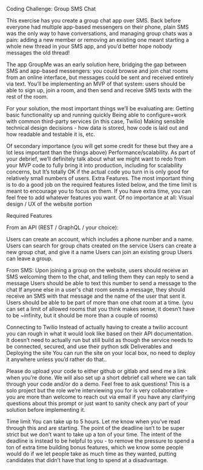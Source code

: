  


Coding Challenge: Group SMS Chat

This exercise has you create a group chat app over SMS. Back before everyone had multiple app-based messengers on their phone, plain SMS was the only way to have conversations, and managing group chats was a pain: adding a new member or removing an existing one meant starting a whole new thread in your SMS app, and you’d better hope nobody messages the old thread!  

The app GroupMe was an early solution here, bridging the gap between SMS and app-based messengers: you could browse and join chat rooms from an online interface, but messages could be sent and received entirely via text.   You’ll be implementing an MVP of that system: users should be able to sign up, join a room, and then send and receive SMS texts with the rest of the room.


For your solution, the most important things we’ll be evaluating are:
Getting basic functionality up and running quickly
Being able to configure+work with common third-party services (in this case, Twilio)
Making sensible technical design decisions - how data is stored, how code is laid out and how readable and testable it is, etc.

Of secondary importance (you will get some credit for these but they are a lot less important than the things above)
Performance/scalability. As part of your debrief, we’ll definitely talk about what we might want to redo from your MVP code to fully bring it into production, including for scalability concerns, but It’s totally OK if the actual code you turn in is only good for relatively small numbers of users.
Extra Features. The most important thing is to do a good job on the required features listed below, and the time limit is meant to encourage you to focus on them.  If you have extra time, you can feel free to add whatever features you want.
Of no importance at all:
Visual design / UX of the website portion


Required Features

From an API (REST / GraphQL / your choice):

Users can create an account, which includes a phone number and a name.
Users can search for group chats created on the service
Users can create a new group chat, and give it a name
Users can join an existing group
Users can leave a group.

From SMS:
Upon joining a group on the website, users should receive an SMS welcoming them to the chat, and telling them they can reply to send a message
Users should be able to text this number to send a message to the chat
If anyone else in a user's chat room sends a message, they should receive an SMS with that message and the name of the user that sent it.
Users should be able to be part of more than one chat room at a time. (you can set a limit of allowed rooms that you think makes sense, it doesn’t have to be ~infinity, but it should be more than a couple of rooms)

Connecting to Twilio
Instead of actually having to create a twilio account you can rough in what it would look like based on their API documentation. It doesn’t need to actually run but still build as though the service needs to be connected, secured, and use their python sdk
Deliverables and Deploying the site
You can run the site on your local box, no need to deploy it anywhere unless you’d rather do that..


Please do upload your code to either github or gitlab and send me a link when you’re done.  We will also set up a short debrief call where we can talk through your code and/or do a demo.
Feel free to ask questions!
This is a solo project but the role we’re interviewing you for is very collaborative - you are more than welcome to reach out via email if you have any clarifying questions about this prompt or just want to sanity check any part of your solution before implementing it.

Time limit
You can take up to 5 hours. Let me know when you’ve read through this and are starting.  The point of the deadline isn’t to be super strict but we don’t want to take up a ton of your time. The intent of the deadline is instead to be helpful to you -  to remove the pressure to spend a ton of extra time building bonus features, which we know some people would do if we let people take as much time as they wanted, putting candidates that didn’t have that long to spend at a disadvantage.